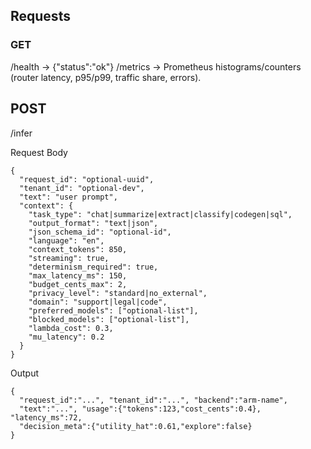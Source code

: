 ## Requests

### GET
/health → {"status":"ok"}
/metrics → Prometheus histograms/counters (router latency, p95/p99, traffic share, errors).

## POST 

/infer

Request Body
```
{
  "request_id": "optional-uuid",
  "tenant_id": "optional-dev",
  "text": "user prompt",
  "context": {
    "task_type": "chat|summarize|extract|classify|codegen|sql",
    "output_format": "text|json",
    "json_schema_id": "optional-id", 
    "language": "en",
    "context_tokens": 850,         
    "streaming": true,
    "determinism_required": true,  
    "max_latency_ms": 150,         
    "budget_cents_max": 2,         
    "privacy_level": "standard|no_external",
    "domain": "support|legal|code",
    "preferred_models": ["optional-list"],
    "blocked_models": ["optional-list"],
    "lambda_cost": 0.3,            
    "mu_latency": 0.2              
  }
}
```
Output

```
{
  "request_id":"...", "tenant_id":"...", "backend":"arm-name",
  "text":"...", "usage":{"tokens":123,"cost_cents":0.4}, "latency_ms":72,
  "decision_meta":{"utility_hat":0.61,"explore":false}
}
```